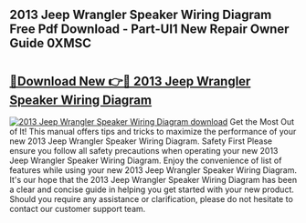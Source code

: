 ## 2013 Jeep Wrangler Speaker Wiring Diagram Free Pdf Download - Part-UI1 New Repair Owner Guide 0XMSC

# <h2><a href="http://dfm7oat.blite.top/?on=2013+Jeep+Wrangler+Speaker+Wiring+Diagram">🔗Download New 👉🔴 2013 Jeep Wrangler Speaker Wiring Diagram</a></h2>

[![2013 Jeep Wrangler Speaker Wiring Diagram download](https://i.imgur.com/lujVjoI.png)](http://dfm7oat.blite.top/?on=2013+Jeep+Wrangler+Speaker+Wiring+Diagram)
Get the Most Out of It! This manual offers tips and tricks to maximize the performance of your new 2013 Jeep Wrangler Speaker Wiring Diagram. Safety First Please ensure you follow all safety precautions when operating your new 2013 Jeep Wrangler Speaker Wiring Diagram. Enjoy the convenience of list of features while using your new 2013 Jeep Wrangler Speaker Wiring Diagram. It's our hope that the 2013 Jeep Wrangler Speaker Wiring Diagram has been a clear and concise guide in helping you get started with your new product. Should you require any assistance or clarification, please do not hesitate to contact our customer support team.
